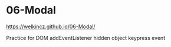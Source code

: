 # 06-Modal

https://welkincz.github.io/06-Modal/

Practice for DOM 
addEventListener
hidden object
keypress event

